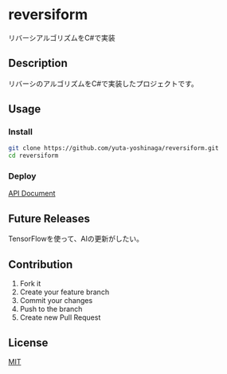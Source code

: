 # reversiform
リバーシアルゴリズムをC#で実装

## Description
リバーシのアルゴリズムをC#で実装したプロジェクトです。

## Usage
### Install
```sh
git clone https://github.com/yuta-yoshinaga/reversiform.git
cd reversiform
```

### Deploy
[API Document](https://yuta-yoshinaga.github.io/reversiform/)

## Future Releases
TensorFlowを使って、AIの更新がしたい。

## Contribution
1. Fork it  
2. Create your feature branch  
3. Commit your changes  
4. Push to the branch  
5. Create new Pull Request

## License
[MIT](LICENSE)